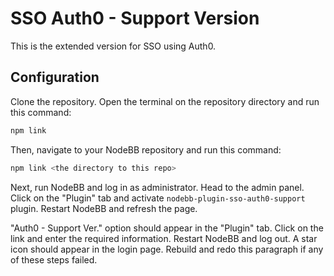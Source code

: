 # SSO Auth0 - Support Version

This is the extended version for SSO using Auth0.

## Configuration

Clone the repository. Open the terminal on the repository directory and run this command:

```bash
npm link
```

Then, navigate to your NodeBB repository and run this command:

```bash
npm link <the directory to this repo>
```

Next, run NodeBB and log in as administrator. Head to the admin panel. Click on the "Plugin" tab and activate `nodebb-plugin-sso-auth0-support` plugin. Restart NodeBB and refresh the page. 

"Auth0 - Support Ver." option should appear in the "Plugin" tab. Click on the link and enter the required information. Restart NodeBB and log out. A star icon should appear in the login page. Rebuild and redo this paragraph if any of these steps failed. 
